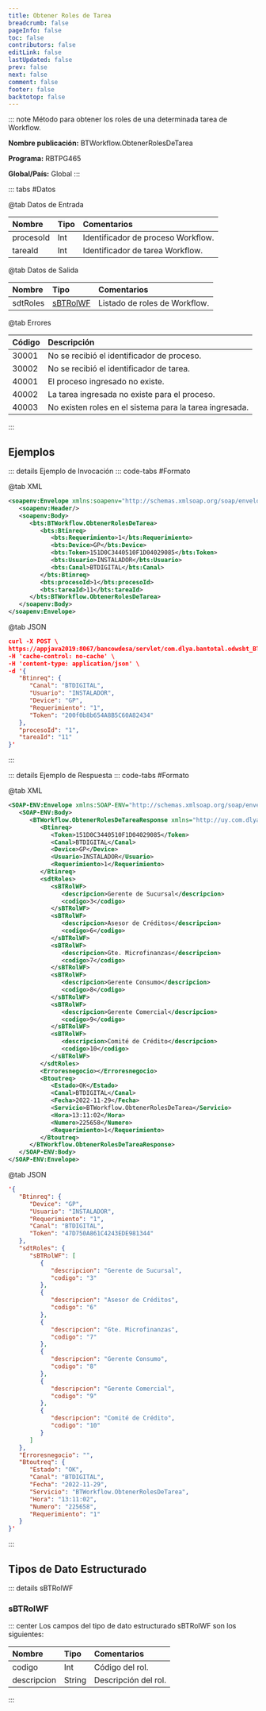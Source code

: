```yaml
--- 
title: Obtener Roles de Tarea 
breadcrumb: false 
pageInfo: false 
toc: false 
contributors: false 
editLink: false 
lastUpdated: false 
prev: false 
next: false 
comment: false 
footer: false 
backtotop: false 
--- 
```


<!-- ABRE LOS DATOS DEL MÉTODO -->
::: note Método para obtener los roles de una determinada tarea de Workflow.

**Nombre publicación:** BTWorkflow.ObtenerRolesDeTarea

**Programa:** RBTPG465

**Global/País:** Global
:::
<!-- CIERRA LOS DATOS DEL MÉTODO -->

<!-- ABRE LA TABLA DE DATOS -->
::: tabs #Datos 

@tab Datos de Entrada

Nombre | Tipo | Comentarios
:--------- | :--------- | :---------
procesoId | Int | Identificador de proceso Workflow.
tareaId | Int | Identificador de tarea Workflow.

@tab Datos de Salida

Nombre | Tipo | Comentarios
:--------- | :----------- | :-----------
sdtRoles | [sBTRolWF](#sbtrolwf) | Listado de roles de Workflow.

@tab Errores

Código | Descripción
:--------- | :-----------
30001 | No se recibió el identificador de proceso.
30002 | No se recibió el identificador de tarea.
40001 | El proceso ingresado no existe.
40002 | La tarea ingresada no existe para el proceso.
40003 | No existen roles en el sistema para la tarea ingresada.
:::
<!-- CIERRA LA TABLA DE DATOS -->

## **Ejemplos**

<!-- ABRE EJEMPLO DE INVOCACIÓN -->
::: details Ejemplo de Invocación 
::: code-tabs #Formato

@tab XML
```xml
<soapenv:Envelope xmlns:soapenv="http://schemas.xmlsoap.org/soap/envelope/" xmlns:bts="http://uy.com.dlya.bantotal/BTSOA/">
   <soapenv:Header/>
   <soapenv:Body>
      <bts:BTWorkflow.ObtenerRolesDeTarea>
         <bts:Btinreq>
            <bts:Requerimiento>1</bts:Requerimiento>
            <bts:Device>GP</bts:Device>
            <bts:Token>151D0C3440510F1D04029085</bts:Token>
            <bts:Usuario>INSTALADOR</bts:Usuario>
            <bts:Canal>BTDIGITAL</bts:Canal>
         </bts:Btinreq>
         <bts:procesoId>1</bts:procesoId>
         <bts:tareaId>11</bts:tareaId>
      </bts:BTWorkflow.ObtenerRolesDeTarea>
   </soapenv:Body>
</soapenv:Envelope>
```

@tab JSON
```json
curl -X POST \
https://appjava2019:8067/bancowdesa/servlet/com.dlya.bantotal.odwsbt_BTWorkflow_v1?ObtenerRolesDeTarea \
-H 'cache-control: no-cache' \
-H 'content-type: application/json' \
-d '{
   "Btinreq": {
      "Canal": "BTDIGITAL",
      "Usuario": "INSTALADOR",
      "Device": "GP",
      "Requerimiento": "1",
      "Token": "200f0b8b654A8B5C60A82434"
   },
   "procesoId": "1",
   "tareaId": "11"
}'
```
:::
<!-- CIERRA EJEMPLO DE INVOCACIÓN -->

<!-- ABRE EJEMPLO DE RESPUESTA -->
::: details Ejemplo de Respuesta 
::: code-tabs #Formato

@tab XML
```xml
<SOAP-ENV:Envelope xmlns:SOAP-ENV="http://schemas.xmlsoap.org/soap/envelope/" xmlns:xsd="http://www.w3.org/2001/XMLSchema" xmlns:SOAP-ENC="http://schemas.xmlsoap.org/soap/encoding/" xmlns:xsi="http://www.w3.org/2001/XMLSchema-instance">
   <SOAP-ENV:Body>
      <BTWorkflow.ObtenerRolesDeTareaResponse xmlns="http://uy.com.dlya.bantotal/BTSOA/">
         <Btinreq>
            <Token>151D0C3440510F1D04029085</Token>
            <Canal>BTDIGITAL</Canal>
            <Device>GP</Device>
            <Usuario>INSTALADOR</Usuario>
            <Requerimiento>1</Requerimiento>
         </Btinreq>
         <sdtRoles>
            <sBTRolWF>
               <descripcion>Gerente de Sucursal</descripcion>
               <codigo>3</codigo>
            </sBTRolWF>
            <sBTRolWF>
               <descripcion>Asesor de Créditos</descripcion>
               <codigo>6</codigo>
            </sBTRolWF>
            <sBTRolWF>
               <descripcion>Gte. Microfinanzas</descripcion>
               <codigo>7</codigo>
            </sBTRolWF>
            <sBTRolWF>
               <descripcion>Gerente Consumo</descripcion>
               <codigo>8</codigo>
            </sBTRolWF>
            <sBTRolWF>
               <descripcion>Gerente Comercial</descripcion>
               <codigo>9</codigo>
            </sBTRolWF>
            <sBTRolWF>
               <descripcion>Comité de Crédito</descripcion>
               <codigo>10</codigo>
            </sBTRolWF>
         </sdtRoles>
         <Erroresnegocio></Erroresnegocio>
         <Btoutreq>
            <Estado>OK</Estado>
            <Canal>BTDIGITAL</Canal>
            <Fecha>2022-11-29</Fecha>
            <Servicio>BTWorkflow.ObtenerRolesDeTarea</Servicio>
            <Hora>13:11:02</Hora>
            <Numero>225658</Numero>
            <Requerimiento>1</Requerimiento>
         </Btoutreq>
      </BTWorkflow.ObtenerRolesDeTareaResponse>
   </SOAP-ENV:Body>
</SOAP-ENV:Envelope>
```

@tab JSON
```json
'{
   "Btinreq": {
      "Device": "GP",
      "Usuario": "INSTALADOR",
      "Requerimiento": "1",
      "Canal": "BTDIGITAL",
      "Token": "47D750A861C4243EDE981344"
   },
   "sdtRoles": {
      "sBTRolWF": [
         {
            "descripcion": "Gerente de Sucursal",
            "codigo": "3"
         },
         {
            "descripcion": "Asesor de Créditos",
            "codigo": "6"
         },
         {
            "descripcion": "Gte. Microfinanzas",
            "codigo": "7"
         },
         {
            "descripcion": "Gerente Consumo",
            "codigo": "8"
         },
         {
            "descripcion": "Gerente Comercial",
            "codigo": "9"
         },
         {
            "descripcion": "Comité de Crédito",
            "codigo": "10"
         }
      ]
   },
   "Erroresnegocio": "",
   "Btoutreq": {
      "Estado": "OK",
      "Canal": "BTDIGITAL",
      "Fecha": "2022-11-29",
      "Servicio": "BTWorkflow.ObtenerRolesDeTarea",
      "Hora": "13:11:02",
      "Numero": "225658",
      "Requerimiento": "1"
   }
}'
```
:::
<!-- CIERRA EJEMPLO DE RESPUESTA -->

## **Tipos de Dato Estructurado**

<!-- ABRE SDT --> 
::: details sBTRolWF  

### sBTRolWF

::: center 
Los campos del tipo de dato estructurado sBTRolWF son los siguientes:

Nombre | Tipo | Comentarios
:--------- | :----------- | :-----------
codigo | Int | Código del rol.
descripcion | String | Descripción del rol.
:::
<!-- CIERRA SDT -->